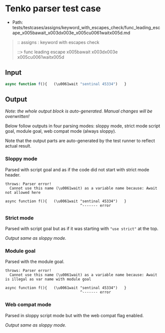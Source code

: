 # Tenko parser test case

- Path: tests/testcases/assigns/keyword_with_escapes_check/func_leading_escape_x005bawait_x003dx003e_x005cu0061waitx005d.md

> :: assigns : keyword with escapes check
>
> ::> func leading escape x005bawait x003dx003e x005cu0061waitx005d

## Input

`````js
async function f(){   (\u0061wait "sentinal 45334")   }
`````

## Output

_Note: the whole output block is auto-generated. Manual changes will be overwritten!_

Below follow outputs in four parsing modes: sloppy mode, strict mode script goal, module goal, web compat mode (always sloppy).

Note that the output parts are auto-generated by the test runner to reflect actual result.

### Sloppy mode

Parsed with script goal and as if the code did not start with strict mode header.

`````
throws: Parser error!
  Cannot use this name (\u0061wait) as a variable name because: Await not allowed here

async function f(){   (\u0061wait "sentinal 45334")   }
                                  ^------- error
`````

### Strict mode

Parsed with script goal but as if it was starting with `"use strict"` at the top.

_Output same as sloppy mode._

### Module goal

Parsed with the module goal.

`````
throws: Parser error!
  Cannot use this name (\u0061wait) as a variable name because: Await is illegal as var name with module goal

async function f(){   (\u0061wait "sentinal 45334")   }
                                  ^------- error
`````


### Web compat mode

Parsed in sloppy script mode but with the web compat flag enabled.

_Output same as sloppy mode._
